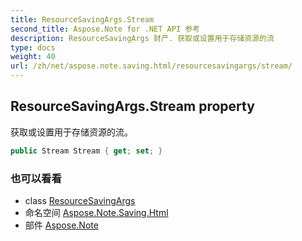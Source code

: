 ```yaml
---
title: ResourceSavingArgs.Stream
second_title: Aspose.Note for .NET API 参考
description: ResourceSavingArgs 财产. 获取或设置用于存储资源的流
type: docs
weight: 40
url: /zh/net/aspose.note.saving.html/resourcesavingargs/stream/
---
```

## ResourceSavingArgs.Stream property

获取或设置用于存储资源的流。

```csharp
public Stream Stream { get; set; }
```

### 也可以看看

* class [ResourceSavingArgs](../)
* 命名空间 [Aspose.Note.Saving.Html](../../resourcesavingargs/)
* 部件 [Aspose.Note](../../../)


